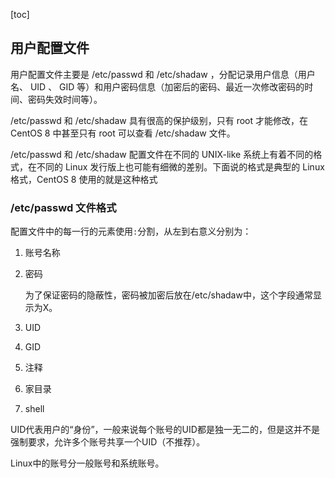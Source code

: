 [toc]

## 用户配置文件

用户配置文件主要是 /etc/passwd 和 /etc/shadaw ，分配记录用户信息（用户名、 UID 、 GID 等）和用户密码信息（加密后的密码、最近一次修改密码的时间、密码失效时间等）。

/etc/passwd 和 /etc/shadaw 具有很高的保护级别，只有 root 才能修改，在 CentOS 8 中甚至只有 root 可以查看 /etc/shadaw 文件。

/etc/passwd 和 /etc/shadaw 配置文件在不同的 UNIX-like 系统上有着不同的格式，在不同的 Linux 发行版上也可能有细微的差别。下面说的格式是典型的 Linux 格式，CentOS 8 使用的就是这种格式

### /etc/passwd 文件格式

配置文件中的每一行的元素使用`:`分割，从左到右意义分别为：

1. 账号名称

2. 密码

   为了保证密码的隐蔽性，密码被加密后放在/etc/shadaw中，这个字段通常显示为X。

3. UID

4. GID

5. 注释

6. 家目录

7. shell

UID代表用户的“身份”，一般来说每个账号的UID都是独一无二的，但是这并不是强制要求，允许多个账号共享一个UID（不推荐）。

Linux中的账号分一般账号和系统账号。

